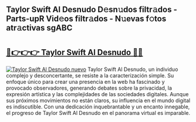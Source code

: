 ## Taylor Swift Al Desnudo D𝚎sn𝚞dos filtr𝚊dos - Parts-upR Vid𝚎os filtr𝚊dos - N𝚞evas f𝚘tos atr𝚊ctivas sgABC

# <h2><a href="http://mb3o2i3.tromn.icu/?c=Taylor+Swift+Al+Desnudo">🔗👉👉👉 Taylor Swift Al Desnudo 🔗🔗</a></h2>

[![Taylor Swift Al Desnudo nuevo](https://i.imgur.com/pEAQMta.gif)](http://mb3o2i3.tromn.icu/?c=Taylor+Swift+Al+Desnudo)
Taylor Swift Al Desnudo, un individuo complejo y desconcertante, se resiste a la caracterización simple. Su enfoque único para crear una presencia en la web ha fascinado y provocado observadores, generando debates sobre la privacidad, la expresión artística y las complejidades de las sociedades digitales. Aunque sus próximos movimientos no están claros, su influencia en el mundo digital es indiscutible. Con una dedicación inquebrantable y un encanto innegable, el progreso de Taylor Swift Al Desnudo en el panorama virtual es imparable.
